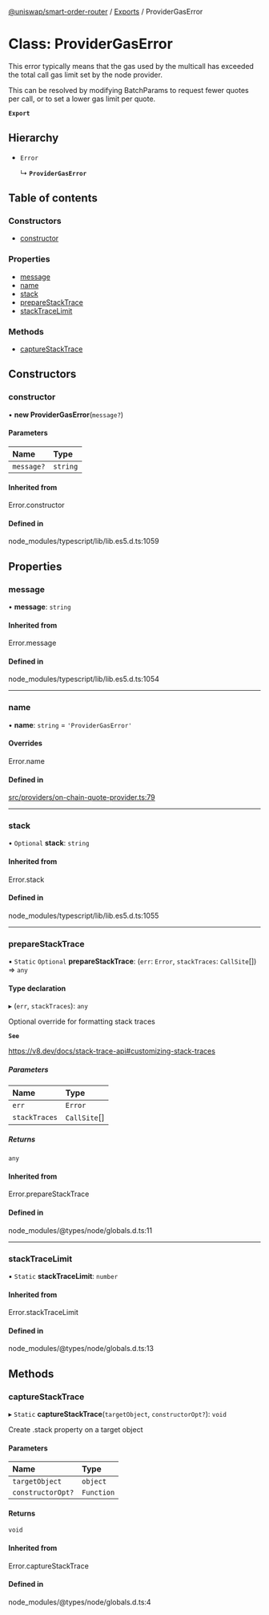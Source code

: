 [@uniswap/smart-order-router](../README.md) / [Exports](../modules.md) / ProviderGasError

# Class: ProviderGasError

This error typically means that the gas used by the multicall has
exceeded the total call gas limit set by the node provider.

This can be resolved by modifying BatchParams to request fewer
quotes per call, or to set a lower gas limit per quote.

**`Export`**

## Hierarchy

- `Error`

  ↳ **`ProviderGasError`**

## Table of contents

### Constructors

- [constructor](ProviderGasError.md#constructor)

### Properties

- [message](ProviderGasError.md#message)
- [name](ProviderGasError.md#name)
- [stack](ProviderGasError.md#stack)
- [prepareStackTrace](ProviderGasError.md#preparestacktrace)
- [stackTraceLimit](ProviderGasError.md#stacktracelimit)

### Methods

- [captureStackTrace](ProviderGasError.md#capturestacktrace)

## Constructors

### constructor

• **new ProviderGasError**(`message?`)

#### Parameters

| Name | Type |
| :------ | :------ |
| `message?` | `string` |

#### Inherited from

Error.constructor

#### Defined in

node_modules/typescript/lib/lib.es5.d.ts:1059

## Properties

### message

• **message**: `string`

#### Inherited from

Error.message

#### Defined in

node_modules/typescript/lib/lib.es5.d.ts:1054

___

### name

• **name**: `string` = `'ProviderGasError'`

#### Overrides

Error.name

#### Defined in

[src/providers/on-chain-quote-provider.ts:79](https://github.com/Uniswap/smart-order-router/blob/10190c3/src/providers/on-chain-quote-provider.ts#L79)

___

### stack

• `Optional` **stack**: `string`

#### Inherited from

Error.stack

#### Defined in

node_modules/typescript/lib/lib.es5.d.ts:1055

___

### prepareStackTrace

▪ `Static` `Optional` **prepareStackTrace**: (`err`: `Error`, `stackTraces`: `CallSite`[]) => `any`

#### Type declaration

▸ (`err`, `stackTraces`): `any`

Optional override for formatting stack traces

**`See`**

https://v8.dev/docs/stack-trace-api#customizing-stack-traces

##### Parameters

| Name | Type |
| :------ | :------ |
| `err` | `Error` |
| `stackTraces` | `CallSite`[] |

##### Returns

`any`

#### Inherited from

Error.prepareStackTrace

#### Defined in

node_modules/@types/node/globals.d.ts:11

___

### stackTraceLimit

▪ `Static` **stackTraceLimit**: `number`

#### Inherited from

Error.stackTraceLimit

#### Defined in

node_modules/@types/node/globals.d.ts:13

## Methods

### captureStackTrace

▸ `Static` **captureStackTrace**(`targetObject`, `constructorOpt?`): `void`

Create .stack property on a target object

#### Parameters

| Name | Type |
| :------ | :------ |
| `targetObject` | `object` |
| `constructorOpt?` | `Function` |

#### Returns

`void`

#### Inherited from

Error.captureStackTrace

#### Defined in

node_modules/@types/node/globals.d.ts:4
